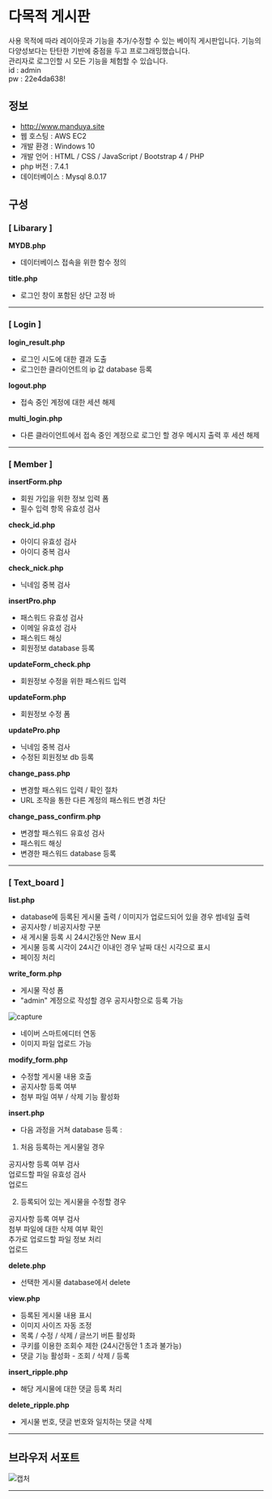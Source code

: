 # 다목적 게시판
 사용 목적에 따라 레이아웃과 기능을 추가/수정할 수 있는 베이직 게시판입니다. 기능의 다양성보다는 탄탄한 기반에 중점을 두고 프로그래밍했습니다.  
 관리자로 로그인할 시 모든 기능을 체험할 수 있습니다.  
 id : admin  
 pw : 22e4da638!


## 정보
- http://www.manduya.site
- 웹 호스팅 : AWS EC2
- 개발 환경 : Windows 10
- 개발 언어 : HTML / CSS / JavaScript / Bootstrap 4 / PHP 
- php 버전 : 7.4.1
- 데이터베이스 : Mysql 8.0.17

## 구성
### [ Libarary ]  

**MYDB.php**  
- 데이터베이스 접속을 위한 함수 정의  
  
**title.php**  
- 로그인 창이 포함된 상단 고정 바  

---

### [ Login ]  

**login_result.php**  
- 로그인 시도에 대한 결과 도출  
- 로그인한 클라이언트의 ip 값 database 등록        

**logout.php**  
- 접속 중인 계정에 대한 세션 해제  

**multi_login.php**  
- 다른 클라이언트에서 접속 중인 계정으로 로그인 할 경우 메시지 출력 후 세션 해제  
---  
### [ Member ]  

**insertForm.php**  
- 회원 가입을 위한 정보 입력 폼  
- 필수 입력 항목 유효성 검사  

**check_id.php**  
- 아이디 유효성 검사  
- 아이디 중복 검사  

**check_nick.php**  
- 닉네임 중복 검사  

**insertPro.php**  
- 패스워드 유효성 검사
- 이메일 유효성 검사  
- 패스워드 해싱  
- 회원정보 database 등록  

**updateForm_check.php**  
- 회원정보 수정을 위한 패스워드 입력  


**updateForm.php**  
- 회원정보 수정 폼  

**updatePro.php**  
- 닉네임 중복 검사  
- 수정된 회원정보 db 등록  

**change_pass.php**  
- 변경할 패스워드 입력 / 확인 절차  
- URL 조작을 통한 다른 계정의 패스워드 변경 차단  

**change_pass_confirm.php**  
- 변경할 패스워드 유효성 검사  
- 패스워드 해싱  
- 변경한 패스워드 database 등록  
---  
### [ Text_board ]  
**list.php**  
- database에 등록된 게시물 출력 / 이미지가 업로드되어 있을 경우 썸네일 출력  
- 공지사항 / 비공지사항 구분 
- 새 게시물 등록 시 24시간동안 New 표시  
- 게시물 등록 시각이 24시간 이내인 경우 날짜 대신 시각으로 표시  
- 페이징 처리  

**write_form.php**  
- 게시물 작성 폼  
- "admin" 계정으로 작성할 경우 공지사항으로 등록 가능  

![capture](https://user-images.githubusercontent.com/44194202/97080163-672c5080-1634-11eb-8cab-f584d0704e0c.png)  


- 네이버 스마트에디터 연동  
- 이미지 파일 업로드 가능  

**modify_form.php**  
- 수정할 게시물 내용 호출  
- 공지사항 등록 여부  
- 첨부 파일 여부 / 삭제 기능 활성화  


**insert.php**  
- 다음 과정을 거쳐 database 등록 :  

1. 처음 등록하는 게시물일 경우  

공지사항 등록 여부 검사  
업로드할 파일 유효성 검사  
업로드  

2. 등록되어 있는 게시물을 수정할 경우  

공지사항 등록 여부 검사  
첨부 파일에 대한 삭제 여부 확인  
추가로 업로드할 파일 정보 처리  
업로드  

**delete.php**  
- 선택한 게시물 database에서 delete  

**view.php**  
- 등록된 게시물 내용 표시  
- 이미지 사이즈 자동 조정  
- 목록 / 수정 / 삭제 / 글쓰기 버튼 활성화  
- 쿠키를 이용한 조회수 제한 (24시간동안 1 초과 불가능)  
- 댓글 기능 활성화 - 조회 / 삭제 / 등록  

**insert_ripple.php**  
- 해당 게시물에 대한 댓글 등록 처리  

**delete_ripple.php**  
- 게시물 번호, 댓글 번호와 일치하는 댓글 삭제  

---  

## 브라우저 서포트  
![캡처](https://user-images.githubusercontent.com/44194202/97321081-d793d580-18b1-11eb-9412-304e083ae00a.PNG)

---

